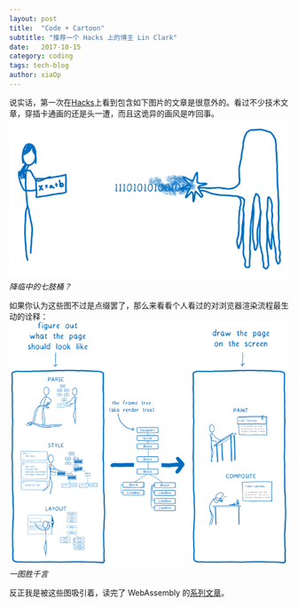 ```yaml
---
layout: post
title:  "Code + Cartoon"
subtitle: "推荐一个 Hacks 上的博主 Lin Clark"
date:   2017-10-15
category: coding
tags: tech-blog
author: xiaOp
---
```


说实话，第一次在[Hacks](https://hacks.mozilla.org/)上看到包含如下图片的文章是很意外的。看过不少技术文章，穿插卡通画的还是头一遭，而且这诡异的画风是咋回事。
![降临中的七肢桶？](/assets/img/cartoon.png)
*降临中的七肢桶？*

如果你认为这些图不过是点缀罢了，那么来看看个人看过的对浏览器渲染流程最生动的诠释：
![一图胜千言](/assets/img/webrender.png)
*一图胜千言*

反正我是被这些图吸引着，读完了 WebAssembly 的[系列文章](https://hacks.mozilla.org/author/lclarkmozilla-com/)。
